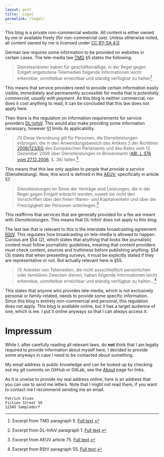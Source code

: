 ```yaml
---
layout: post
title:  Legal
permalink: /legal/
---
```


This blog is a private non-commercial website. All content is either owned by me or available freely (for non-commercial use). Unless otherwise noted, all content owned by me is licensed under [CC BY-SA 4.0][].

German law requires some information to be provided on websites in certain cases. The tele-media law [<abbr title="Telemediengesetz">TMG</abbr>][TMG] §5 states the following.

>   Diensteanbieter haben für geschäftsmäßige, in der Regel gegen Entgelt angebotene Telemedien folgende Informationen leicht erkennbar, unmittelbar erreichbar und ständig verfügbar zu halten[^1]

This means that service providers need to provide certain information easily visible, immediately and permanently accessible for media that is *potentially commercial, usually with payment*. As this blog is neither commercial, nor does it cost anything to read, it can be concluded that this law does not apply here.

Then there is the regulation on information requirements for service providers [<abbr title="Dienstleistungs-Informationspflichten-Verordnung">DL-InfoV</abbr>][DL-InfoV]. This would also make providing some information necessary, however [§1][DL-InfoV §1] limits its applicability.

>   (1) Diese Verordnung gilt für Personen, die Dienstleistungen erbringen, die in den Anwendungsbereich des Artikels 2 der Richtlinie [2006/123/EG][] des Europäischen Parlaments und des Rates vom 12. Dezember 2006 über Dienstleistungen im Binnenmarkt ([ABl. L 376 vom 27.12.2006][], S. 36) fallen.[^2]

This means that this law only applies to people that *provide a service* (Dienstleistung). Now, this word is defined in the [<abbr title="Vertrag über die Arbeitsweise der Europäischen Union">AEUV</abbr>][AEUV], specifically in article 57.

>   Dienstleistungen im Sinne der Verträge sind Leistungen, die in der Regel gegen Entgelt erbracht werden, soweit sie nicht den Vorschriften über den freien Waren- und Kapitalverkehr und über die Freizügigkeit der Personen unterliegen.[^3]

This reaffirms that services that are generally provided for a fee are meant with *Dienstleistungen*. This means that <abbr>DL-InfoV</abbr> does not apply to this blog.

The last law that is relevant to this is the interstate broadcasting agreement [<abbr title="Rundfunkstaatsvertrag">RStV</abbr>][RStV]. This regulates how broadcasting on tele-media is allowed to happen. Curious are §54 (2), which states that anything that looks like journalistic content must follow journalistic guidelines, meaning that content providers must check content, sources and truthiness before publishing anything. §54 (3) states that when presenting surveys, it must be explicitly stated if they are representative or not. But actually relevant here is §55.

>   (1) Anbieter von Telemedien, die nicht ausschließlich persönlichen oder familiären Zwecken dienen, haben folgende Informationen leicht erkennbar, unmittelbar erreichbar und ständig verfügbar zu halten…[^4]

This states that anyone who provides tele-media, which is not exclusively personal or family-related, needs to provide some specific information. Since this blog is entirely non-commercial and personal, this regulation does not apply. This blog is available online, but it has a target audience of one, which is me. I put it online anyways so that I can always access it.

# Impressum

While I, after carefully reading all relevant laws, do **not** think that I am legally required to provide information about myself here, I decided to provide some anyways in case I need to be contacted about something. 

My email address is public knowledge and can be looked up by checking out my <abbr>git</abbr> commits on GitHub or GitLab, see the [About][] page for links. 

As it is unwise to provide my real address online, here is an address that you can use to send me letters. Note that I might not read them, if you want to contact me I recommend sending me an email.

    Patrick Elsen  
    Fiction Street 59
    12345 Sampledorf

[^1]: Excerpt from <abbr>TMG</abbr> paragraph 5. [Full text][TMG §5].
[^2]: Excerpt from <abbr>DL-InfoV</abbr> paragraph 1. [Full text][DL-InfoV §1].
[^3]: Excerpt from <abbr>AEUV</abbr> article 75. [Full text][AEUV Art. 57].
[^4]: Excerpt from <abbr>RStV</abbr> paragraph 55. [Full text][RStV].

[CC BY-SA 4.0]: https://creativecommons.org/licenses/by-sa/4.0/
[TMG]: https://www.gesetze-im-internet.de/tmg/index.html
[TMG §5]: https://www.gesetze-im-internet.de/tmg/__5.html
[DL-InfoV]: https://www.gesetze-im-internet.de/dlinfov/index.html
[DL-InfoV §1]: https://www.gesetze-im-internet.de/dlinfov/__1.html
[2006/123/EG]: https://eur-lex.europa.eu/legal-content/DE/TXT/?uri=CELEX:32006L0123
[ABl. L 376 vom 27.12.2006]: https://eur-lex.europa.eu/legal-content/DE/TXT/?uri=OJ%3AL%3A2006%3A376%3ATOC
[AEUV]: https://dejure.org/gesetze/AEUV
[AEUV Art. 57]: https://dejure.org/gesetze/AEUV/57.html
[RStV]: http://www.ard-werbung.de/fileadmin/user_upload/media-perspektiven/Dokumentation/2016-1_Rundfunkstaatsvertrag.pdf
[About]: /about
